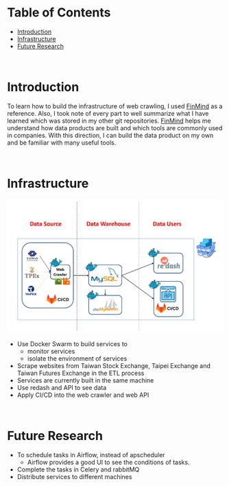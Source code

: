 <!-- omit in toc -->
# Table of Contents
- [Introduction](#introduction)
- [Infrastructure](#infrastructure)
- [Future Research](#future-research)


<br />

# Introduction

To learn how to build the infrastructure of web crawling, I used [FinMind](https://github.com/FinMind/FinMindBook) as a reference. Also, I took note of every part to well summarize what I have learned which was stored in my other git repositories. [FinMind](https://github.com/FinMind/FinMindBook) helps me understand how data products are built and which tools are commonly used in companies. With this direction, I can build the data product on my own and be familiar with many useful tools.

<br />


# Infrastructure
![infrastructure](infrastructure.JPG)

* Use Docker Swarm to build services to
  * monitor services
  * isolate the environment of services
* Scrape websites from Taiwan Stock Exchange, Taipei Exchange and Taiwan Futures Exchange in the ETL process
* Services are currently built in the same machine
* Use redash and API to see data
* Apply CI/CD into the web crawler and web API


<br />

# Future Research
* To schedule tasks in Airflow, instead of apscheduler
  * Airflow provides a good UI to see the conditions of tasks.
* Complete the tasks in Celery and rabbitMQ
* Distribute services to different machines